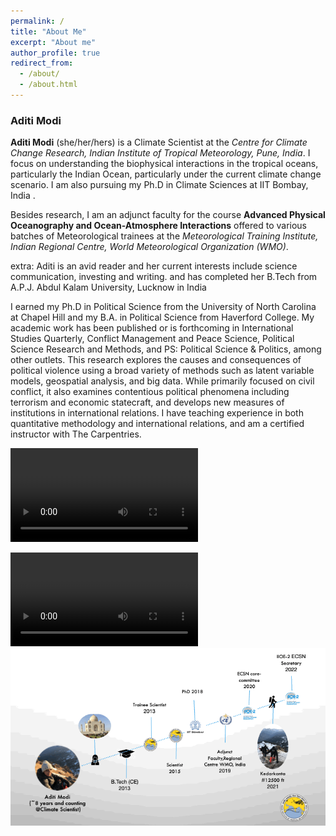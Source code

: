 ```yaml
---
permalink: /
title: "About Me"
excerpt: "About me"
author_profile: true
redirect_from: 
  - /about/
  - /about.html
---
```


### Aditi Modi

**Aditi Modi** (she/her/hers) is a Climate Scientist at the *Centre for Climate Change Research, Indian Institute of Tropical Meteorology, Pune, India*. I focus on understanding the biophysical interactions in the tropical oceans, particularly the Indian Ocean, particularly under the current climate change scenario. I am also pursuing my Ph.D in Climate Sciences at IIT Bombay, India . 

Besides research, I am an adjunct faculty for the course **Advanced Physical Oceanography and Ocean-Atmosphere Interactions** offered to various batches of Meteorological trainees at the *Meteorological Training Institute, Indian Regional Centre, World Meteorological Organization (WMO)*. 

extra:
Aditi is an avid reader and her current interests include science communication, investing and writing.
and has completed her B.Tech from A.P.J. Abdul Kalam University, Lucknow in India

I earned my Ph.D in Political Science from the University of North Carolina at Chapel Hill and my B.A. in Political Science from Haverford College. My academic work has been published or is forthcoming in International Studies Quarterly, Conflict Management and Peace Science, Political Science Research and Methods, and PS: Political Science & Politics, among other outlets. This research explores the causes and consequences of political violence using a broad variety of methods such as latent variable models, geospatial analysis, and big data. While primarily focused on civil conflict, it also examines contentious political phenomena including terrorism and economic statecraft, and develops new measures of institutions in international relations. I have teaching experience in both quantitative methodology and international relations, and am a certified instructor with The Carpentries.

![type:video](./files/career_timeline.mp4)

![My career timeline](../files/career_timeline.mp4 "My career in a timeline")
![My career timeline](../images/about_me.png "My career in a timeline")